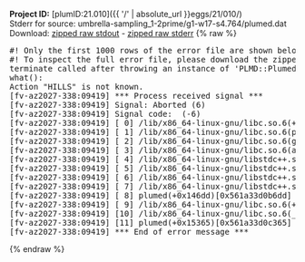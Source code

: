 **Project ID:** [plumID:21.010]({{ '/' | absolute_url }}eggs/21/010/)  
Stderr for source:  umbrella-sampling_1-2prime/g1-w17-s4.764/plumed.dat   
Download: [zipped raw stdout](plumed.dat.plumed.stdout.txt.zip) - [zipped raw stderr](plumed.dat.plumed.stderr.txt.zip) 
{% raw %}
<pre>
#! Only the first 1000 rows of the error file are shown below
#! To inspect the full error file, please download the zipped raw stderr file above
terminate called after throwing an instance of 'PLMD::Plumed::Exception'
what():
Action "HILLS" is not known.
[fv-az2027-338:09419] *** Process received signal ***
[fv-az2027-338:09419] Signal: Aborted (6)
[fv-az2027-338:09419] Signal code:  (-6)
[fv-az2027-338:09419] [ 0] /lib/x86_64-linux-gnu/libc.so.6(+0x45330)[0x7f37ff245330]
[fv-az2027-338:09419] [ 1] /lib/x86_64-linux-gnu/libc.so.6(pthread_kill+0x11c)[0x7f37ff29eb2c]
[fv-az2027-338:09419] [ 2] /lib/x86_64-linux-gnu/libc.so.6(gsignal+0x1e)[0x7f37ff24527e]
[fv-az2027-338:09419] [ 3] /lib/x86_64-linux-gnu/libc.so.6(abort+0xdf)[0x7f37ff2288ff]
[fv-az2027-338:09419] [ 4] /lib/x86_64-linux-gnu/libstdc++.so.6(+0xa5ff5)[0x7f37ff6a5ff5]
[fv-az2027-338:09419] [ 5] /lib/x86_64-linux-gnu/libstdc++.so.6(+0xbb0da)[0x7f37ff6bb0da]
[fv-az2027-338:09419] [ 6] /lib/x86_64-linux-gnu/libstdc++.so.6(_ZSt10unexpectedv+0x0)[0x7f37ff6a5a55]
[fv-az2027-338:09419] [ 7] /lib/x86_64-linux-gnu/libstdc++.so.6(+0xa5a6f)[0x7f37ff6a5a6f]
[fv-az2027-338:09419] [ 8] plumed(+0x146dd)[0x561a33d0b6dd]
[fv-az2027-338:09419] [ 9] /lib/x86_64-linux-gnu/libc.so.6(+0x2a1ca)[0x7f37ff22a1ca]
[fv-az2027-338:09419] [10] /lib/x86_64-linux-gnu/libc.so.6(__libc_start_main+0x8b)[0x7f37ff22a28b]
[fv-az2027-338:09419] [11] plumed(+0x15365)[0x561a33d0c365]
[fv-az2027-338:09419] *** End of error message ***
</pre>
{% endraw %}
